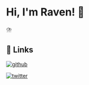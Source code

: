 
# Hi, I'm Raven! 👋

⛈️

## 🔗 Links
[![github](https://img.shields.io/badge/github-1388?style=for-the-badge&logo=github&logoColor=white)](https://twitter.com/o7raven)

[![twitter](https://img.shields.io/badge/twitter-2403F2?style=for-the-badge&logo=twitter&logoColor=white)](https://twitter.com/o7raven)

